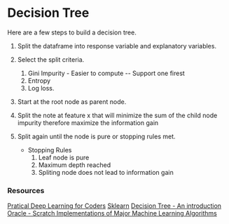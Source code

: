 # Decision Tree


Here are a few steps to build a decision tree.

1. Split the dataframe into response variable and explanatory variables. 
2. Select the split criteria.
    1. Gini Impurity - Easier to compute -- Support one firest
    2. Entropy
    3. Log loss.
    
    
3. Start at the root node as parent node. 
4. Split the note at feature x that will minimize the sum of the child node impurity therefore maximize the information gain
4. Split again until the node is pure or stopping rules met.
    * Stopping Rules
        1. Leaf node is pure 
        2. Maximum depth reached
        3. Spliting node does not lead to information gain
    
    
 
 
 
 
 
 ### Resources
[Pratical Deep Learning for Coders](https://course.fast.ai/Lessons/lesson6.html)
[Sklearn](https://github.com/scikit-learn/scikit-learn/blob/35f156a6a3444298f7d3c51ed9928211d6d11a98/sklearn/tree/_classes.py#L40)
[Decision Tree - An introduction](https://github.com/michaeldorner/DecisionTrees)
[Oracle - Scratch Implementations of Major Machine Learning Algorithms](https://github.com/JeremyNixon/oracle)